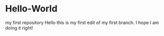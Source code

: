 # Hello-World
my first repository
Hello this is my first edit of my first branch. I hope I am doing it right!

